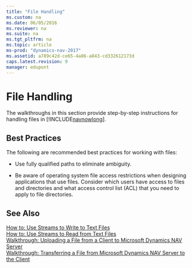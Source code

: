 ```yaml
---
title: "File Handling"
ms.custom: na
ms.date: 06/05/2016
ms.reviewer: na
ms.suite: na
ms.tgt_pltfrm: na
ms.topic: article
ms-prod: "dynamics-nav-2017"
ms.assetid: a789c42d-ce65-4a86-a843-cd332612173d
caps.latest.revision: 9
manager: edupont
---
```

# File Handling
The walkthroughs in this section provide step\-by\-step instructions for handling files in [!INCLUDE[navnowlong](includes/navnowlong_md.md)].  
  
## Best Practices  
 The following are recommended best practices for working with files:  
  
-   Use fully qualified paths to eliminate ambiguity.  
  
-   Be aware of operating system file access restrictions when designing applications that use files. Consider which users have access to files and directories and what access control list \(ACL\) that you need to apply to file directories.  
  
## See Also  
 [How to: Use Streams to Write to Text Files](../Topic/How%20to:%20Use%20Streams%20to%20Write%20to%20Text%20Files.md)   
 [How to: Use Streams to Read from Text Files](../Topic/How%20to:%20Use%20Streams%20to%20Read%20from%20Text%20Files.md)   
 [Walkthrough: Uploading a File from a Client to Microsoft Dynamics NAV Server](../Topic/Walkthrough:%20Uploading%20a%20File%20from%20a%20Client%20to%20Microsoft%20Dynamics%20NAV%20Server.md)   
 [Walkthrough: Transferring a File from Microsoft Dynamics NAV Server to the Client](../Topic/Walkthrough:%20Transferring%20a%20File%20from%20Microsoft%20Dynamics%20NAV%20Server%20to%20the%20Client.md)